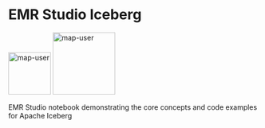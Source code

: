 # EMR Studio Iceberg

<img width="85" alt="map-user" src="https://img.shields.io/badge/views-268-green"> <img width="125" alt="map-user" src="https://img.shields.io/badge/unique visits-093-green">

EMR Studio notebook demonstrating the core concepts and code examples for Apache Iceberg
